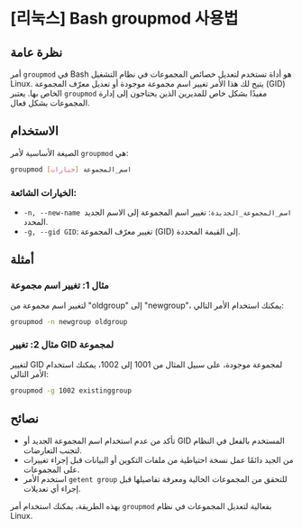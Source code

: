 # [리눅스] Bash groupmod 사용법

## نظرة عامة
أمر `groupmod` في Bash هو أداة تستخدم لتعديل خصائص المجموعات في نظام التشغيل Linux. يتيح لك هذا الأمر تغيير اسم مجموعة موجودة أو تعديل معرّف المجموعة (GID) الخاص بها. يعتبر `groupmod` مفيدًا بشكل خاص للمديرين الذين يحتاجون إلى إدارة المجموعات بشكل فعال.

## الاستخدام
الصيغة الأساسية لأمر `groupmod` هي:

```bash
groupmod [خيارات] اسم_المجموعة
```

### الخيارات الشائعة:
- `-n, --new-name اسم_المجموعة_الجديدة`: تغيير اسم المجموعة إلى الاسم الجديد المحدد.
- `-g, --gid GID`: تغيير معرّف المجموعة (GID) إلى القيمة المحددة.

## أمثلة
### مثال 1: تغيير اسم مجموعة
لتغيير اسم مجموعة من "oldgroup" إلى "newgroup"، يمكنك استخدام الأمر التالي:

```bash
groupmod -n newgroup oldgroup
```

### مثال 2: تغيير GID لمجموعة
لتغيير GID لمجموعة موجودة، على سبيل المثال من 1001 إلى 1002، يمكنك استخدام الأمر التالي:

```bash
groupmod -g 1002 existinggroup
```

## نصائح
- تأكد من عدم استخدام اسم المجموعة الجديد أو GID المستخدم بالفعل في النظام لتجنب التعارضات.
- من الجيد دائمًا عمل نسخة احتياطية من ملفات التكوين أو البيانات قبل إجراء تغييرات على المجموعات.
- استخدم الأمر `getent group` للتحقق من المجموعات الحالية ومعرفة تفاصيلها قبل إجراء أي تعديلات.

بهذه الطريقة، يمكنك استخدام أمر `groupmod` بفعالية لتعديل المجموعات في نظام Linux.